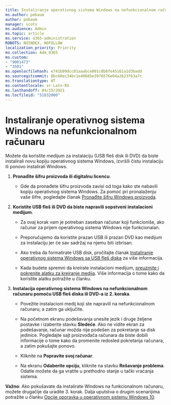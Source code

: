 ```yaml
---
title: Instaliranje operativnog sistema Windows na nefunkcionalnom računaru
ms.author: pebaum
author: pebaum
manager: scotv
ms.audience: Admin
ms.topic: article
ms.service: o365-administration
ROBOTS: NOINDEX, NOFOLLOW
localization_priority: Priority
ms.collection: Adm_O365
ms.custom:
- "9001473"
- "3501"
ms.openlocfilehash: e741b99dcc01aaabce001c8b8fe45161a1d3badd
ms.sourcegitcommit: 8bc60ec34bc1e40685e3976576e04a2623f63a7c
ms.translationtype: HT
ms.contentlocale: sr-Latn-RS
ms.lasthandoff: 04/15/2021
ms.locfileid: "51832000"
---
```

# <a name="install-windows-on-a-nonfunctional-pc"></a>Instaliranje operativnog sistema Windows na nefunkcionalnom računaru

Možete da koristite medijum za instalaciju (USB fleš disk ili DVD) da biste instalirali novu kopiju operativnog sistema Windows, izvršili čistu instalaciju ili ponovo instalirali Windows.

1. **Pronađite šifru proizvoda ili digitalnu licencu**.

    - Gde da pronađete šifru proizvoda zavisi od toga kako ste nabavili kopiju operativnog sistema Windows. Za pomoć pri pronalaženju vaše šifre, pogledajte članak [Pronađite šifru Windows proizvoda](https://support.microsoft.com/help/10749/windows-10-find-product-key). 

2. **Koristite USB fleš ili DVD da biste napravili sopstveni instalacioni medijum**.

    - Za ovaj korak vam je potreban zaseban računar koji funkcioniše, ako računar za prijem operativnog sistema Windows nije funkcionalan.

    - Preporučujemo da koristite prazan USB ili prazan DVD kao medijum za instalaciju jer će sav sadržaj na njemu biti izbrisan.

    - Ako treba da formatirate USB disk, pročitajte članak [Instaliranje operativnog sistema Windows sa USB fleš diska](https://docs.microsoft.com/windows-hardware/manufacture/desktop/install-windows-from-a-usb-flash-drive) za više informacija.

    - Kada budete spremni da kreirate instalacioni medijum, [preuzmite i pokrenite alatku za kreiranje medija](https://www.microsoft.com/software-download/windows10). Više informacija o tome kako da koristite alatku potražite u članku.

3. **Instalacija operativnog sistema Windows na nefunkcionalnom računaru pomoću USB fleš diska ili DVD-a iz 2. koraka**.

    - Povežite instalacioni medij koji ste napravili na nefunkcionalnom računaru; a zatim ga uključite.

    - Na početnom ekranu podešavanja unesite jezik i druge željene postavke i izaberite stavku **Sledeće**. Ako ne vidite ekran za podešavanje, računar možda nije podešen za pokretanje sa disk jedinice. Pogledajte sajt proizvođača računara da biste dobili informacije o tome kako da promenite redosled pokretanja računara, a zatim pokušajte ponovo.

    - Kliknite na **Popravite svoj računar**.

    - Na ekranu **Odaberite opciju**, kliknite na stavku **Rešavanje problema**. Odatle možete da ga vratite u prethodno stanje u tački vraćanja sistema.

**Važno**: Ako pokušavate da instalirate Windows na funkcionalnom računaru, možete drugačije da uradite 3. korak. Dalja uputstva o drugim scenarijima potražite u članku [Opcije oporavka u operativnom sistemu Windows 10](https://support.microsoft.com/help/12415/windows-10-recovery-options).
